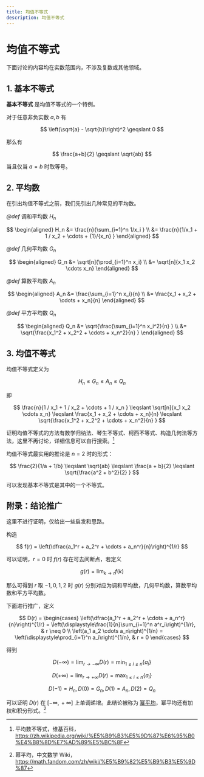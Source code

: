 ```yaml
---
title: 均值不等式
description: 均值不等式
---
```


# 均值不等式

下面讨论的内容均在实数范围内，不涉及复数或其他领域。

## 1. 基本不等式

**基本不等式** 是均值不等式的一个特例。

对于任意非负实数 $a,\, b$ 有

$$
\left(\sqrt{a} - \sqrt{b}\right)^2 \geqslant 0
$$

那么有

$$
\frac{a+b}{2} \geqslant \sqrt{ab}
$$

当且仅当 $a = b$ 时取等号。

## 2. 平均数

在引出均值不等式之前，我们先引出几种常见的平均数。

*@def* 调和平均数 $H_n$

$$
\begin{aligned}
    H_n &= \frac{n}{\sum_{i=1}^n 1/x_i } \\
    &= \frac{n}{1/x_1 + 1 / x_2 + \cdots + {1}/{x_n} }
\end{aligned}
$$

*@def* 几何平均数 $G_n$

$$
\begin{aligned}
    G_n &= \sqrt[n]{\prod_{i=1}^n x_i} \\
    &= \sqrt[n]{x_1 x_2 \cdots x_n}
\end{aligned}
$$

*@def* 算数平均数 $A_n$

$$
\begin{aligned}
    A_n &= \frac{\sum_{i=1}^n x_i}{n} \\
    &= \frac{x_1 + x_2 + \cdots + x_n}{n}
\end{aligned}
$$

*@def* 平方平均数 $Q_n$

$$
\begin{aligned}
    Q_n &= \sqrt{\frac{\sum_{i=1}^n
    x_i^2}{n} } \\
    &= \sqrt{\frac{x_1^2 + x_2^2 + \cdots + x_n^2}{n} }
\end{aligned}
$$

## 3. 均值不等式

均值不等式定义为

$$
H_n \leqslant G_n \leqslant A_n \leqslant Q_n
$$

即

$$
\frac{n}{1 / x_1 + 1 / x_2 + \cdots + 1 / x_n } \leqslant
\sqrt[n]{x_1 x_2 \cdots x_n} \leqslant
\frac{x_1 + x_2 + \cdots + x_n}{n} \leqslant
\sqrt{\frac{x_1^2 + x_2^2 + \cdots + x_n^2}{n} }
$$

证明均值不等式的方法有数学归纳法、琴生不等式、柯西不等式、构造几何法等方法，这里不再讨论，详细信息可以自行搜索。[^1]

[^1]: 平均数不等式，维基百科，<https://zh.wikipedia.org/wiki/%E5%B9%B3%E5%9D%87%E6%95%B0%E4%B8%8D%E7%AD%89%E5%BC%8F>

均值不等式最实用的推论是 $n = 2$ 时的形式：

$$
\frac{2}{1/a + 1/b} \leqslant \sqrt{ab}
\leqslant \frac{a + b}{2}
\leqslant \sqrt{\frac{a^2 + b^2}{2} }
$$

可以发现基本不等式是其中的一个不等式。

## 附录：结论推广

这里不进行证明，仅给出一些启发和思路。

构造

$$
f(r) = \left(\dfrac{a_1^r + a_2^r + \cdots + a_n^r}{n}\right)^{1/r}
$$

可以证明，$r = 0$ 时 $f(r)$ 存在可去间断点，若定义

$$
g(r) = \lim_{k \rightarrow r} f(k)
$$

那么可得到 $r$ 取 $-1,\,0,\,1,\,2$ 时 $g(r)$ 分别对应为调和平均数，几何平均数，算数平均数和平方平均数。

下面进行推广，定义

$$
D(r) = \begin{cases}
    \left(\dfrac{a_1^r + a_2^r + \cdots + a_n^r}{n}\right)^{1/r} = \left(\displaystyle\frac{1}{n}\sum_{i=1}^n a^r_i\right)^{1/r},
    & r \neq 0 \\
    \left(a_1 a_2 \cdots a_n\right)^{1/n} = \left(\displaystyle\prod_{i=1}^n a_i\right)^{1/n}, & r = 0
\end{cases}
$$

得到

$$
D(-\infty) = \lim_{r \to -\infty}D(r) = \min_{1 \leqslant i \leqslant n}\{a_i\}
$$

$$
D(+\infty) = \lim_{r \to +\infty}D(r) = \max_{1 \leqslant i \leqslant n}\{a_i\}
$$

$$
D(-1) = H_n,\, D(0) = G_n,\, D(1) = A_n,\, D(2) = Q_n
$$

可以证明 $D(r)$ 在 $\left[-\infty,\, +\infty\right]$ 上单调递增。此结论被称为 [幂平均](https://zh.wikipedia.org/wiki/%E5%B9%82%E5%B9%B3%E5%9D%87)，幂平均还有加权和积分形式。[^2]

[^2]: 幂平均，中文数学 Wiki，<https://math.fandom.com/zh/wiki/%E5%B9%82%E5%B9%B3%E5%9D%87>
